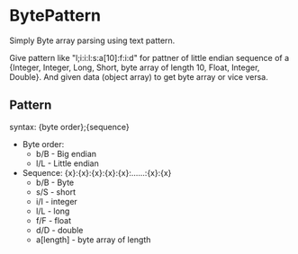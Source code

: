 # BytePattern
Simply Byte array parsing using text pattern.

Give pattern like "l;i:i:l:s:a[10]:f:i:d" for pattner of little endian sequence of a {Integer, Integer, Long, Short, byte array of length 10, Float, Integer, Double}.
And given data (object array) to get byte array or vice versa.
## Pattern
syntax: {byte order};{sequence}
- Byte order:
  - b/B - Big endian
  - l/L - Little endian
- Sequence: {x}:{x}:{x}:{x}:{x}:......:{x}:{x}
  - b/B - Byte
  - s/S - short
  - i/I - integer
  - l/L - long
  - f/F - float
  - d/D - double
  - a[length] - byte array of length
 
